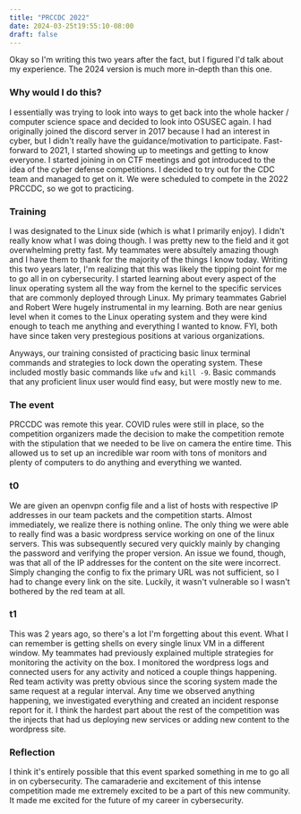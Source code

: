 ```yaml
---
title: "PRCCDC 2022"
date: 2024-03-25t19:55:10-08:00
draft: false
---
```


Okay so I'm writing this two years after the fact, but I figured I'd talk about my experience. The 2024 version is much more in-depth than this one.

### Why would I do this?
I essentially was trying to look into ways to get back into the whole hacker / computer science space and decided to look into OSUSEC again. I had originally joined the discord server in 2017 because I had an interest in cyber, but I didn't really have the guidance/motivation to participate. Fast-forward to 2021, I started showing up to meetings and getting to know everyone. I started joining in on CTF meetings and got introduced to the idea of the cyber defense competitions. I decided to try out for the CDC team and managed to get on it. We were scheduled to compete in the 2022 PRCCDC, so we got to practicing.

### Training
I was designated to the Linux side (which is what I primarily enjoy). I didn't really know what I was doing though. I was pretty new to the field and it got overwhelming pretty fast. My teammates were absultely amazing though and I have them to thank for the majority of the things I know today. Writing this two years later, I'm realizing that this was likely the tipping point for me to go all in on cybersecurity. I started learning about every aspect of the linux operating system all the way from the kernel to the specific services that are commonly deployed through Linux. My primary teammates Gabriel and Robert Were hugely instrumental in my learning. Both are near genius level when it comes to the Linux operating system and they were kind enough to teach me anything and everything I wanted to know. FYI, both have since taken very prestegious positions at various organizations. 

Anyways, our training consisted of practicing basic linux terminal commands and strategies to lock down the operating system. These included mostly basic commands like `ufw` and `kill -9`. Basic commands that any proficient linux user would find easy, but were mostly new to me. 

### The event
PRCCDC was remote this year. COVID rules were still in place, so the competition organizers made the decision to make the competition remote with the stipulation that we needed to be live on camera the entire time. This allowed us to set up an incredible war room with tons of monitors and plenty of computers to do anything and everything we wanted. 

### t0
We are given an openvpn config file and a list of hosts with respective IP addresses in our team packets and the competition starts. Almost immediately, we realize there is nothing online. The only thing we were able to really find was a basic wordpress service working on one of the linux servers. This was subsequently secured very quickly mainly by changing the password and verifying the proper version. An issue we found, though, was that all of the IP addresses for the content on the site were incorrect. Simply changing the config to fix the primary URL was not sufficient, so I had to change every link on the site. Luckily, it wasn't vulnerable so I wasn't bothered by the red team at all. 

### t1 
This was 2 years ago, so there's a lot I'm forgetting about this event. What I can remember is getting shells on every single linux VM in a different window. My teammates had previously explained multiple strategies for monitoring the activity on the box. I monitored the wordpress logs and connected users for any activity and noticed a couple things happening. Red team activity was pretty obvious since the scoring system made the same request at a regular interval. Any time we observed anything happening, we investigated everything and created an incident response report for it. I think the hardest part about the rest of the competition was the injects that had us deploying new services or adding new content to the wordpress site.

### Reflection
I think it's entirely possible that this event sparked something in me to go all in on cybersecurity. The camaraderie and excitement of this intense competition made me extremely excited to be a part of this new community. It made me excited for the future of my career in cybersecurity.  

